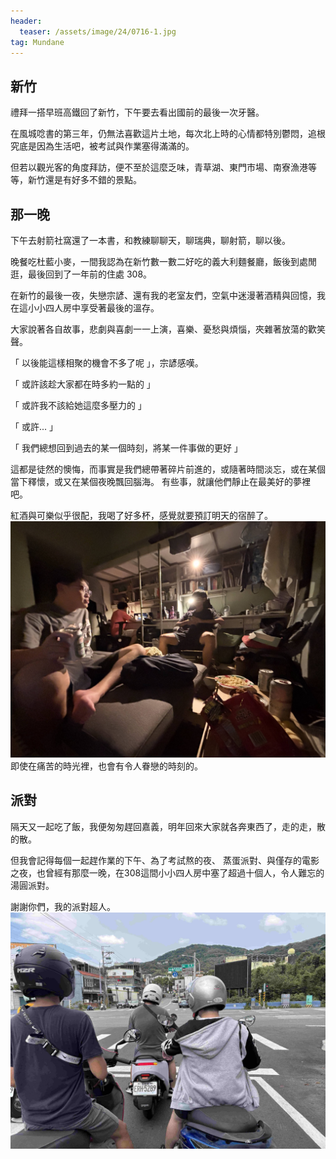 ```yaml
---
header:
  teaser: /assets/image/24/0716-1.jpg
tag: Mundane
---
```


## 新竹

禮拜一搭早班高鐵回了新竹，下午要去看出國前的最後一次牙醫。

在風城唸書的第三年，仍無法喜歡這片土地，每次北上時的心情都特別鬱悶，追根究底是因為生活吧，被考試與作業塞得滿滿的。

但若以觀光客的角度拜訪，便不至於這麼乏味，青草湖、東門市場、南寮漁港等等，新竹還是有好多不錯的景點。

## 那一晚

下午去射箭社窩還了一本書，和教練聊聊天，聊瑞典，聊射箭，聊以後。

晚餐吃杜藍小麥，一間我認為在新竹數一數二好吃的義大利麵餐廳，飯後到處閒逛，最後回到了一年前的住處 308。

在新竹的最後一夜，失戀宗諺、還有我的老室友們，空氣中迷漫著酒精與回憶，我在這小小四人房中享受著最後的溫存。

大家說著各自故事，悲劇與喜劇一一上演，喜樂、憂愁與煩惱，夾雜著放蕩的歡笑聲。

「 以後能這樣相聚的機會不多了呢 」，宗諺感嘆。

「 或許該趁大家都在時多約一點的 」

「 或許我不該給她這麼多壓力的 」

「 或許... 」

「 我們總想回到過去的某一個時刻，將某一件事做的更好 」

這都是徒然的懊悔，而事實是我們總帶著碎片前進的，或隨著時間淡忘，或在某個當下釋懷，或又在某個夜晚飄回腦海。
有些事，就讓他們靜止在最美好的夢裡吧。

紅酒與可樂似乎很配，我喝了好多杯，感覺就要預訂明天的宿醉了。
![](/assets/image/24/0716-1.jpg)
即使在痛苦的時光裡，也會有令人眷戀的時刻的。

## 派對

隔天又一起吃了飯，我便匆匆趕回嘉義，明年回來大家就各奔東西了，走的走，散的散。

但我會記得每個一起趕作業的下午、為了考試熬的夜、
蒸蛋派對、與僅存的電影之夜，也曾經有那麼一晚，在308這間小小四人房中塞了超過十個人，令人難忘的湯圓派對。

謝謝你們，我的派對超人。
![](/assets/image/24/0716-2.jpg)
